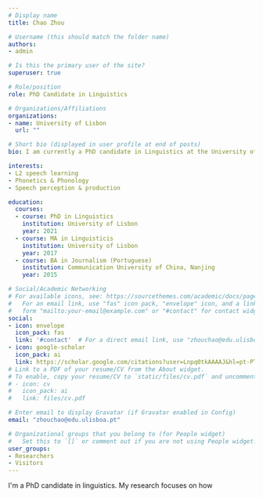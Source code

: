 ```yaml
---
# Display name
title: Chao Zhou

# Username (this should match the folder name)
authors:
- admin

# Is this the primary user of the site?
superuser: true

# Role/position
role: PhD Candidate in Linguistics

# Organizations/Affiliations
organizations:
- name: University of Lisbon
  url: ""

# Short bio (displayed in user profile at end of posts)
bio: I am currently a PhD candidate in Linguistics at the University of Lisbon. 

interests:
- L2 speech learning
- Phonetics & Phonology
- Speech perception & production

education:
  courses:
  - course: PhD in Linguistics
    institution: University of Lisbon
    year: 2021
  - course: MA in Linguisticis
    institution: University of Lisbon
    year: 2017
  - course: BA in Journalism (Portuguese)
    institution: Communication University of China, Nanjing
    year: 2015

# Social/Academic Networking
# For available icons, see: https://sourcethemes.com/academic/docs/page-builder/#icons
#   For an email link, use "fas" icon pack, "envelope" icon, and a link in the
#   form "mailto:your-email@example.com" or "#contact" for contact widget.
social:
- icon: envelope
  icon_pack: fas
  link: '#contact'  # For a direct email link, use "zhouchao@edu.ulisboa.pt".
- icon: google-scholar
  icon_pack: ai
  link: https://scholar.google.com/citations?user=Lnpq0tkAAAAJ&hl=pt-PT&authuser=1&citsig=AMD79orLL7PrreQFzUYDwjLhaLMEKznXBQ
# Link to a PDF of your resume/CV from the About widget.
# To enable, copy your resume/CV to `static/files/cv.pdf` and uncomment the lines below.
# - icon: cv
#   icon_pack: ai
#   link: files/cv.pdf

# Enter email to display Gravatar (if Gravatar enabled in Config)
email: "zhouchao@edu.ulisboa.pt"

# Organizational groups that you belong to (for People widget)
#   Set this to `[]` or comment out if you are not using People widget.
user_groups:
- Researchers
- Visitors
---
```


I'm a PhD candidate in linguistics. My research focuses on how 
